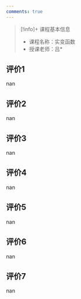 ```yaml
---
comments: true
---
```


>[!info]+ 课程基本信息
>
> - 课程名称：实变函数
> - 授课老师：吕*

## 评价1

nan
## 评价2

nan
## 评价3

nan
## 评价4

nan
## 评价5

nan
## 评价6

nan
## 评价7

nan
